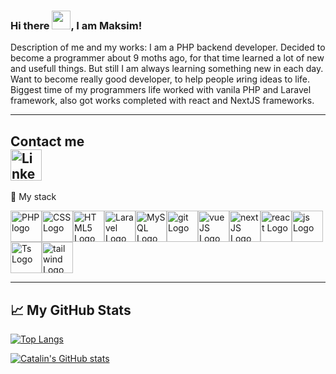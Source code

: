 ### Hi there <img src="https://raw.githubusercontent.com/MartinHeinz/MartinHeinz/master/wave.gif" width="30px">, I am Maksim!

Description of me and my works:
I am a PHP backend developer. Decided to become a programmer about 9 moths ago, for that time learned a lot of new and usefull things. But still I am always learning something new in each day. Want to become really good developer, to help people иring ideas to life. Biggest time of my programmers life worked with vanila PHP and Laravel framework, also got works completed with react and NextJS frameworks.

---
Contact me <br>
<a href="https://www.linkedin.com/in/maksimnikitin/" target="_blank"><img src="https://cdn.worldvectorlogo.com/logos/linkedin-icon-2.svg" alt="LinkedIn logo" width="50" height="50"/></a>
---
🧰 My stack 
 
 <img src="https://cdn.worldvectorlogo.com/logos/php-1.svg" alt="PHP logo" width="50" height="50"/><img src="https://cdn.worldvectorlogo.com/logos/css-3.svg" alt="CSS Logo" width="50" height="50"/><img src="https://cdn.worldvectorlogo.com/logos/html-1.svg" alt="HTML5 Logo" width="50" height="50"/><img src="https://cdn.worldvectorlogo.com/logos/laravel-2.svg" alt="Laravel Logo" width="50" height="50"/><img src="https://cdn.worldvectorlogo.com/logos/mysql-6.svg" alt="MySQL Logo" width="50" height="50"/><img src="https://cdn.worldvectorlogo.com/logos/git.svg" alt="git Logo" width="50" height="50"/><img src="https://cdn.worldvectorlogo.com/logos/vue-js-1.svg" alt="vueJS Logo" width="50" height="50"/><img src="https://cdn.worldvectorlogo.com/logos/nextjs-2.svg" alt="nextJS Logo" width="50" height="50"/><img src="https://cdn.worldvectorlogo.com/logos/react-2.svg" alt="react Logo" width="50" height="50"/><img src="https://cdn.worldvectorlogo.com/logos/logo-javascript.svg" alt="js Logo" width="50" height="50"/><img src="https://cdn.worldvectorlogo.com/logos/typescript.svg" alt="Ts Logo" width="50" height="50"/><img src="https://cdn.worldvectorlogo.com/logos/tailwindcss.svg" alt="tailwind Logo" width="50" height="50"/>

---
## &#x1f4c8;  My GitHub Stats

[![Top Langs](https://github-readme-stats.vercel.app/api/top-langs/?username=BlowYourMind&hide=java,html,css&theme=radical)](https://github.com/anuraghazra/github-readme-stats)

[![Catalin's GitHub stats](https://github-readme-stats.vercel.app/api?username=BlowYourMind&theme=radical)](https://github.com/anuraghazra/github-readme-stats)
